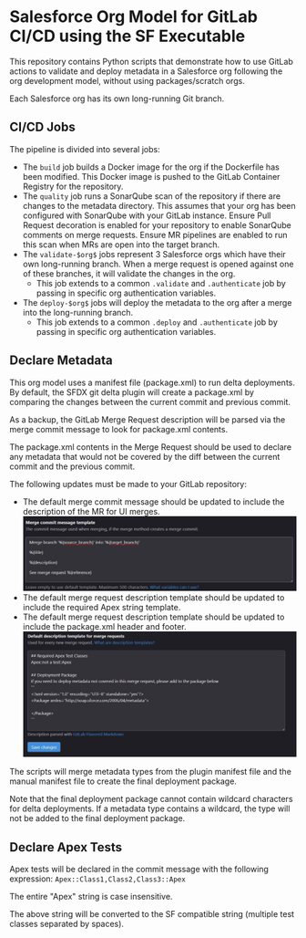 # Salesforce Org Model for GitLab CI/CD using the SF Executable
This repository contains Python scripts that demonstrate how to use GitLab actions to validate and deploy metadata in a Salesforce org following the org development model, without using packages/scratch orgs. 

Each Salesforce org has its own long-running Git branch.

## CI/CD Jobs

The pipeline is divided into several jobs:

- The `build` job builds a Docker image for the org if the Dockerfile has been modified. This Docker image is pushed to the GitLab Container Registry for the repository.
- The `quality` job runs a SonarQube scan of the repository if there are changes to the metadata directory. This assumes that your org has been configured with SonarQube with your GitLab instance. Ensure Pull Request decoration is enabled for your repository to enable SonarQube comments on merge requests. Ensure MR pipelines are enabled to run this scan when MRs are open into the target branch.
- The `validate-$org$` jobs represent 3 Salesforce orgs which have their own long-running branch. When a merge request is opened against one of these branches, it will validate the changes in the org.
    - This job extends to a common `.validate` and `.authenticate` job by passing in specific org authentication variables.
- The `deploy-$org$` jobs will deploy the metadata to the org after a merge into the long-running branch.
    - This job extends to a common `.deploy` and `.authenticate` job by passing in specific org authentication variables.

## Declare Metadata

This org model uses a manifest file (package.xml) to run delta deployments. By default, the SFDX git delta plugin will create a package.xml by comparing the changes between the current commit and previous commit.

As a backup, the GitLab Merge Request description will be parsed via the merge commit message to look for package.xml contents.

The package.xml contents in the Merge Request should be used to declare any metadata that would not be covered by the diff between the current commit and the previous commit.

The following updates must be made to your GitLab repository:
- The default merge commit message should be updated to include the description of the MR for UI merges.
![Merge Request Commit Message Template](mr-commit-message-template.JPG)
- The default merge request description template should be updated to include the required Apex string template.
- The default merge request description template should be updated to include the package.xml header and footer.
![Default Merge Request Description](default-mr-description.JPG)

The scripts will merge metadata types from the plugin manifest file and the manual manifest file to create the final deployment package.

Note that the final deployment package cannot contain wildcard characters for delta deployments. 
If a metadata type contains a wildcard, the type will not be added to the final deployment package.

## Declare Apex Tests
Apex tests will be declared in the commit message with the following expression:
`Apex::Class1,Class2,Class3::Apex`

The entire "Apex" string is case insensitive.

The above string will be converted to the SF compatible string (multiple test classes separated by spaces).
